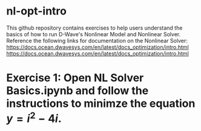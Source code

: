 # nl-opt-intro

This github repository contains exercises to help users understand the basics of how to run D-Wave's Nonlinear Model and Nonlinear Solver.
Reference the following links for documentation on the Nonlinear Solver:
https://docs.ocean.dwavesys.com/en/latest/docs_optimization/intro.html
https://docs.ocean.dwavesys.com/en/latest/docs_optimization/intro.html


# Exercise 1: Open NL Solver Basics.ipynb and follow the instructions to minimze the equation $y = i^2 - 4i$.

